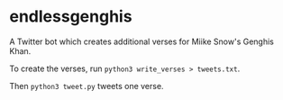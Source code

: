 # endlessgenghis

A Twitter bot which creates additional verses for Miike Snow's Genghis Khan.

To create the verses, run `python3 write_verses > tweets.txt`.

Then `python3 tweet.py` tweets one verse.
